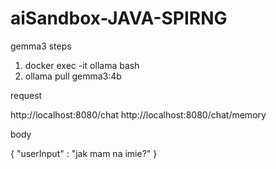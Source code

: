 # aiSandbox-JAVA-SPIRNG

gemma3 steps

1.  docker exec -it ollama bash
2.  ollama pull gemma3:4b

request

http://localhost:8080/chat
http://localhost:8080/chat/memory

body 

{
"userInput" : "jak mam na imie?"
}


